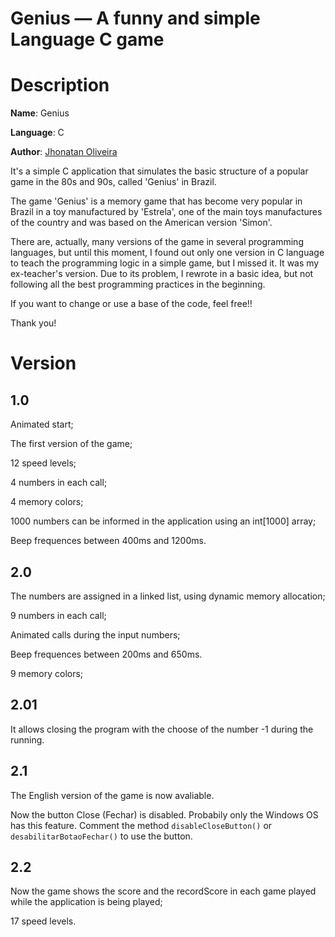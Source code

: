 **Genius** — A funny and simple Language C game
==================================================

# Description

**Name**: Genius

**Language**: C

**Author**: [Jhonatan Oliveira](http://www.jhonatanoliveira.com.br)

It's a simple C application that simulates the basic structure of a popular game in the 80s and 90s, called 'Genius' in Brazil.

The game 'Genius' is a memory game that has become very popular in Brazil in a toy manufactured by 'Estrela', one of the main toys manufactures of the country and was based on the American version 'Simon'.

There are, actually, many versions of the game in several programming languages, but until this moment, I found out only one version in C language to teach the programming logic in a simple game, but I missed it. It was my ex-teacher's version. Due to its problem, I rewrote in a basic idea, but not following all the best programming practices in the beginning.

If you want to change or use a base of the code, feel free!!

Thank you!

# Version

## 1.0

Animated start;

The first version of the game;

12 speed levels;

4 numbers in each call;

4 memory colors;

1000 numbers can be informed in the application using an int[1000] array;

Beep frequences between 400ms and 1200ms.

## 2.0

The numbers are assigned in a linked list, using dynamic memory allocation;

9 numbers in each call;

Animated calls during the input numbers;

Beep frequences between 200ms and 650ms.

9 memory colors;

## 2.01

It allows closing the program with the choose of the number -1 during the running.

## 2.1

The English version of the game is now avaliable.

Now the button Close (Fechar) is disabled. Probabily only the Windows OS has this feature. Comment the method `disableCloseButton()` or `desabilitarBotaoFechar()` to use the button.

## 2.2

Now the game shows the score and the recordScore in each game played while the application is being played;

17 speed levels.
